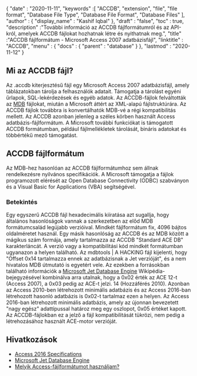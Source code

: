 {
  "date" : "2020-11-11",
  "keywords" :[ "ACCDB", "extension", "file", "file format", "Database File Type", "Database File Format", "Database Files" ],
  "author" : {
    "display_name" : "Kashif Iqbal"
},
  "draft" : "false",
  "toc" : true,
  "description" :"További információ az ACCDB fájlformátumról és az API-król, amelyek ACCDB fájlokat hozhatnak létre és nyithatnak meg.",
  "title" :"ACCDB fájlformátum - Microsoft Access 2007 adatbázisfájl",
  "linktitle" : "ACCDB",
  "menu" : {
    "docs" : {
      "parent" : "database"
}
},
  "lastmod" : "2020-11-12"
}

## Mi az ACCDB fájl?

Az .accdb kiterjesztésű fájl egy Microsoft Access 2007 adatbázisfájl, amely táblázatokban tárolja a felhasználók adatait. Támogatja a tárolást
egyéni űrlapok, SQL-lekérdezések és egyéb adatok. Az ACCDB-fájlok felváltották az [MDB](/hu/database/mdb/) fájlokat, miután a Microsoft áttért az XML-alapú fájlstruktúrára. Az ACCDB fájlok továbbra is konvertálhatók MDB-vé a régi kompatibilitás mellett. Az ACCDB azonban jelenleg a széles körben használt Access adatbázis-fájlformátum. A Microsoft további funkciókat is támogatott ACCDB formátumban, például fájlmellékletek tárolását, bináris adatokat és többértékű mező támogatást.

## ACCDB fájlformátum

Az MDB-hez hasonlóan az ACCDB fájlformátumhoz sem állnak rendelkezésre nyilvános specifikációk. A Microsoft támogatja a fájlok programozott elérését az Open Database Connectivity (ODBC) szabványon és a Visual Basic for Applications (VBA) segítségével.

### Betekintés

Egy egyszerű ACCDB fájl hexadecimális kiíratása azt sugallja, hogy általános hasonlóságok vannak a szerkezetben az előd MDB formátumcsalád legújabb verzióival. Mindkét fájlformátum fix, 4096 bájtos oldalméretet használ. Egy másik hasonlóság az ACCDB és az MDB között a mágikus szám formája, amely tartalmazza az ACCDB "Standard ACE DB" karakterláncát. A verzió vagy a kompatibilitási kód mindkét formátumban ugyanazon a helyen található. Az mdbtools | A HACKING fájl kijelenti, hogy "Offset 0x14 tartalmazza ennek az adatbázisnak a Jet verzióját", és a nem hivatalos MDB útmutató is egyetért vele. Az ezekben a forrásokban található információk a [Microsoft Jet Database Engine](https://en.wikipedia.org/wiki/Microsoft_Jet_Database_Engine) Wikipédia-bejegyzésével kombinálva arra utalnak, hogy a 0x02 érték az ACE 12-t (Access 2007), a 0x03 pedig az ACE-t jelzi. 14 (Hozzáférés 2010). Azonban az Access 2010-ben létrehozott minimális adatbázis és az Access 2016-ban létrehozott hasonló adatbázis is 0x02-t tartalmaz ezen a helyen. Az Access 2016-ban létrehozott minimális adatbázis, amely az újonnan bevezetett "nagy egész" adattípussal határoz meg egy oszlopot, 0x05 értéket kapott. Az ACCDB-fájlokban ez a jelző a fájl kompatibilitását tükrözi, nem pedig a létrehozásához használt ACE-motor verzióját.

## Hivatkozások

* [Access 2016 Specifications](https://support.microsoft.com/en-us/office/access-specifications-0cf3c66f-9cf2-4e32-9568-98c1025bb47c)
* [Microsoft Jet Database Engine](https://en.wikipedia.org/wiki/Microsoft_Jet_Database_Engine)
* [Melyik Access-fájlformátumot használjam?](https://support.microsoft.com/en-us/office/which-access-file-format-should-i-use-012d9ab3-d14c-479e-b617-be66f9070b41?ui=en-us&rs=en-us&ad=us)
